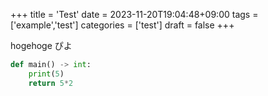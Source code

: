 +++
title = 'Test'
date = 2023-11-20T19:04:48+09:00
tags = ['example','test']
categories = ['test']
draft = false
+++

hogehoge
ぴよ

```python
def main() -> int:
	print(5)
	return 5*2


```

